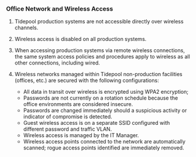 ### Office Network and Wireless Access

1. Tidepool production systems are not accessible directly over wireless
   channels.
2. Wireless access is disabled on all production systems.
3. When accessing production systems via remote wireless connections, the same
   system access policies and procedures apply to wireless as all other
   connections, including wired.
4. Wireless networks managed within Tidepool non-production facilities (offices,
   etc.) are secured with the following configurations:

    * All data in transit over wireless is encrypted using WPA2 encryption;
    * Passwords are not currently on a rotation schedule because the office
      environments are considered insecure.  
    * Passwords are changed immediately should a suspicious activity or
      indicator of compromise is detected.
    * Guest wireless access is on a separate SSID configured with different
      password and traffic VLAN.
    * Wireless access is managed by the IT Manager.
    * Wireless access points connected to the network are automatically
      scanned; rogue access points identified are immediately removed.